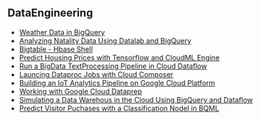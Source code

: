 ## DataEngineering

* [Weather Data in BigQuery]() 
* [Analyzing Natality Data Using Datalab and BigQuery]()
* [Bigtable - Hbase Shell]()
* [Predict Housing Prices with Tensorflow and CloudML Engine]()
* [Run a BigData TextProcessing Pipeline in Cloud Dataflow]()
* [Launcing Dataproc Jobs with Cloud Composer]()
* [Building an IoT Analytics Pipeline on Google Cloud Platform]()
* [Working with Google Cloud Dataprep]()
* [Simulating a Data Warehous in the Cloud Using BigQuery and Dataflow]()  
* [Predict Visitor Puchases with a Classification Nodel in BQML]()
